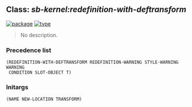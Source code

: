 ## Class: ***sb-kernel:redefinition-with-deftransform***
[![package](https://img.shields.io/badge/Package-SB--KERNEL-5f9ea0.svg?style=social&colorA=999999)](../) [![type](https://img.shields.io/badge/Type-Class-5f9ea0.svg?style=social&colorA=999999)](../#class) 

> No description.

### Precedence list
```
(REDEFINITION-WITH-DEFTRANSFORM REDEFINITION-WARNING STYLE-WARNING WARNING
 CONDITION SLOT-OBJECT T)
```
### Initargs
```
(NAME NEW-LOCATION TRANSFORM)
```
